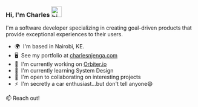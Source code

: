 ### Hi, I'm Charles <img src="https://user-images.githubusercontent.com/1303154/88677602-1635ba80-d120-11ea-84d8-d263ba5fc3c0.gif" width="28px" height="28px" alt="hi" /> 

I'm a software developer specializing in creating goal-driven products that provide exceptional experiences to their users.

- 🌍  I'm based in Nairobi, KE.
- 🖥️  See my portfolio at [charlesnjenga.com](https://charlesnjenga.com)
- 🚀  I'm currently working on [Orbiter.io](https://www.orbiter.io/)
- 🧠  I'm currently learning System Design
- 🤝  I'm open to collaborating on interesting projects
- ⚡  I'm secretly a car enthusiast...but don't tell anyone😄

:mailbox: Reach out!
